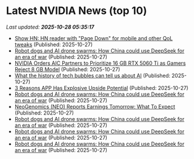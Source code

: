 # Latest NVIDIA News (top 10)
_Last updated: **2025-10-28 05:35:17**_

- [Show HN: HN reader with "Page Down" for mobile and other QoL tweaks](https://hn.leftium.com) (Published: 2025-10-27)
- [Robot dogs and AI drone swarms: How China could use DeepSeek for an era of war](https://www.yahoo.com/news/articles/robot-dogs-ai-drone-swarms-051723301.html) (Published: 2025-10-27)
- [NVIDIA Orders AIC Partners to Prioritize 16 GB RTX 5060 Ti as Gamers Reject 8 GB Model](https://www.techpowerup.com/342264/nvidia-orders-aic-partners-to-prioritize-16-gb-rtx-5060-ti-as-gamers-reject-8-gb-model) (Published: 2025-10-27)
- [What the history of tech bubbles can tell us about AI](https://www.euractiv.com/opinion/what-the-history-of-tech-bubbles-can-tell-us-about-ai/) (Published: 2025-10-27)
- [3 Reasons APP Has Explosive Upside Potential](https://finance.yahoo.com/news/3-reasons-app-explosive-upside-040314710.html) (Published: 2025-10-27)
- [Robot dogs and AI drone swarms: How China could use DeepSeek for an era of war](https://www.yahoo.com/news/articles/robot-dogs-ai-drone-swarms-033828646.html) (Published: 2025-10-27)
- [NeoGenomics (NEO) Reports Earnings Tomorrow: What To Expect](https://finance.yahoo.com/news/neogenomics-neo-reports-earnings-tomorrow-031535131.html) (Published: 2025-10-27)
- [Robot dogs and AI drone swarms: How China could use DeepSeek for an era of war](https://economictimes.indiatimes.com/tech/artificial-intelligence/robot-dogs-and-ai-drone-swarms-how-china-could-use-deepseek-for-an-era-of-war/articleshow/124838668.cms) (Published: 2025-10-27)
- [Robot dogs and AI drone swarms: How China could use DeepSeek for an era of war](https://ca.news.yahoo.com/robot-dogs-ai-drone-swarms-030245194.html) (Published: 2025-10-27)
- [Robot dogs and AI drone swarms: How China could use DeepSeek for an era of war](https://www.yahoo.com/news/articles/robot-dogs-ai-drone-swarms-030116238.html) (Published: 2025-10-27)
